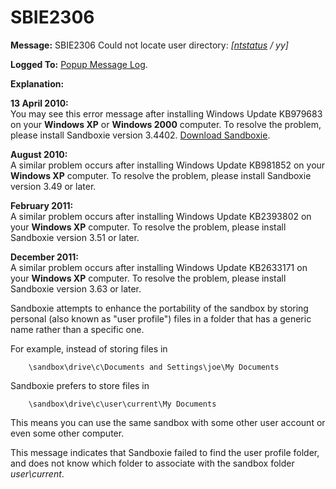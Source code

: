 # SBIE2306


**Message:** SBIE2306 Could not locate user directory: _[[ntstatus](NtStatusCodes.md) / yy]_

**Logged To:** [Popup Message Log](PopupMessageLog.md).

**Explanation:**


**13 April 2010:**  
You may see this error message after installing Windows Update KB979683 on your **Windows XP** or **Windows 2000** computer. To resolve the problem, please install Sandboxie version 3.4402\. [Download Sandboxie](DownloadSandboxie.md).  

**August 2010:**  
A similar problem occurs after installing Windows Update KB981852 on your **Windows XP** computer. To resolve the problem, please install Sandboxie version 3.49 or later.

**February 2011:**  
A similar problem occurs after installing Windows Update KB2393802 on your **Windows XP** computer. To resolve the problem, please install Sandboxie version 3.51 or later.

**December 2011:**  
A similar problem occurs after installing Windows Update KB2633171 on your **Windows XP** computer. To resolve the problem, please install Sandboxie version 3.63 or later.


Sandboxie attempts to enhance the portability of the sandbox by storing personal (also known as "user profile") files in a folder that has a generic name rather than a specific one.

For example, instead of storing files in
```
	\sandbox\drive\c\Documents and Settings\joe\My Documents
```

Sandboxie prefers to store files in
```
	\sandbox\drive\c\user\current\My Documents
```

This means you can use the same sandbox with some other user account or even some other computer.

This message indicates that Sandboxie failed to find the user profile folder, and does not know which folder to associate with the sandbox folder _user\current_.
